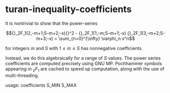 turan-inequality-coefficients
=============================

It is nontrivial to show that the power-series

$${}_2F_1(2,-m+1;S-m+2;-x){}^2 - {}_2F_1(1,-m;S-m+1;-x) {}_2F_1(3,-m+2;S-m+3;-x) = \sum_{n=0}^{\infty} \varphi_n x^n$$

for integers $m$ and $S$ with $1 \leq m \leq S$ has nonnegative coefficients.

Instead, we do this algebraically for a range of $S$ values.
The power series coefficients are computed precisely using GNU MP.
Pochhammer symbols appearing in ${}_2F_1$ are cached to speed up computation, along with the use of multi-threading.

usage: coefficients S_MIN S_MAX

